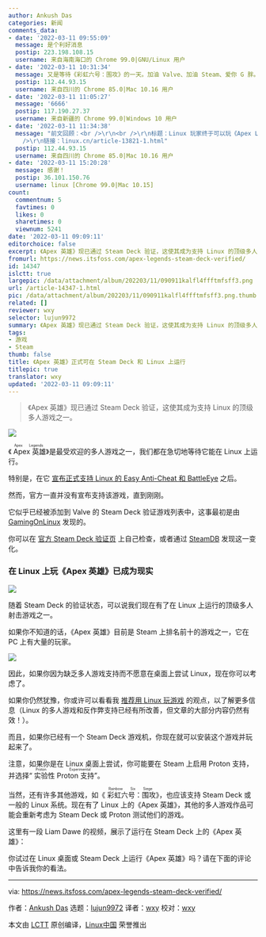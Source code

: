 ```yaml
---
author: Ankush Das
categories: 新闻
comments_data:
- date: '2022-03-11 09:55:09'
  message: 是个利好消息
  postip: 223.198.108.15
  username: 来自海南海口的 Chrome 99.0|GNU/Linux 用户
- date: '2022-03-11 10:31:34'
  message: 又是等待《彩虹六号：围攻》的一天。加油 Valve、加油 Steam、爱你 G 胖。
  postip: 112.44.93.15
  username: 来自四川的 Chrome 85.0|Mac 10.16 用户
- date: '2022-03-11 11:05:27'
  message: '6666'
  postip: 117.190.27.37
  username: 来自新疆的 Chrome 99.0|Windows 10 用户
- date: '2022-03-11 11:34:38'
  message: "前文回顾：<br />\r\n<br />\r\n标题：Linux 玩家终于可以玩《Apex Legends》、《Fortnite》等游戏了<br
    />\r\n链接：linux.cn/article-13821-1.html"
  postip: 112.44.93.15
  username: 来自四川的 Chrome 85.0|Mac 10.16 用户
- date: '2022-03-11 15:20:28'
  message: 感谢！
  postip: 36.101.150.76
  username: linux [Chrome 99.0|Mac 10.15]
count:
  commentnum: 5
  favtimes: 0
  likes: 0
  sharetimes: 0
  viewnum: 5241
date: '2022-03-11 09:09:11'
editorchoice: false
excerpt: 《Apex 英雄》现已通过 Steam Deck 验证，这使其成为支持 Linux 的顶级多人游戏之一。
fromurl: https://news.itsfoss.com/apex-legends-steam-deck-verified/
id: 14347
islctt: true
largepic: /data/attachment/album/202203/11/090911kalfl4ffftmfsff3.png
url: /article-14347-1.html
pic: /data/attachment/album/202203/11/090911kalfl4ffftmfsff3.png.thumb.jpg
related: []
reviewer: wxy
selector: lujun9972
summary: 《Apex 英雄》现已通过 Steam Deck 验证，这使其成为支持 Linux 的顶级多人游戏之一。
tags:
- 游戏
- Steam
thumb: false
title: 《Apex 英雄》正式可在 Steam Deck 和 Linux 上运行
titlepic: true
translator: wxy
updated: '2022-03-11 09:09:11'
---
```



> 
> 《Apex 英雄》现已通过 Steam Deck 验证，这使其成为支持 Linux 的顶级多人游戏之一。
> 
> 
> 


![](/data/attachment/album/202203/11/090911kalfl4ffftmfsff3.png)


《<ruby> Apex 英雄 <rt>  Apex Legends </rt></ruby>》是最受欢迎的多人游戏之一，我们都在急切地等待它能在 Linux 上运行。


特别是，在它 [宣布正式支持 Linux 的 Easy Anti-Cheat 和 BattleEye](https://news.itsfoss.com/easy-anti-cheat-linux/) 之后。


然而，官方一直并没有宣布支持该游戏，直到刚刚。


它似乎已经被添加到 Valve 的 Steam Deck 验证游戏列表中，这事最初是由 [GamingOnLinux](https://www.gamingonlinux.com/2022/03/apex-legends-gets-steam-deck-verified/) 发现的。


你可以在 [官方 Steam Deck 验证页](https://www.steamdeck.com/en/verified) 上自己检查，或者通过 [SteamDB](https://steamdb.info/app/1172470/history/?changeid=14171059) 发现这一变化。


### 在 Linux 上玩《Apex 英雄》已成为现实


![](/data/attachment/album/202203/11/090913fnng6zhhhiz3herh.jpg)


随着 Steam Deck 的验证状态，可以说我们现在有了在 Linux 上运行的顶级多人射击游戏之一。


如果你不知道的话，《Apex 英雄》目前是 Steam 上排名前十的游戏之一，它在 PC 上有大量的玩家。


![](/data/attachment/album/202203/11/090913unz0z9fs9vdddkf1.png)


因此，如果你因为缺乏多人游戏支持而不愿意在桌面上尝试 Linux，现在你可以考虑了。


如果你仍然犹豫，你或许可以看看我 [推荐用 Linux 玩游戏](https://news.itsfoss.com/linux-for-gaming-opinion/) 的观点，以了解更多信息（Linux 的多人游戏和反作弊支持已经有所改善，但文章的大部分内容仍然有效！）。


而且，如果你已经有一个 Steam Deck 游戏机，你现在就可以安装这个游戏并玩起来了。


注意，如果你是在 Linux 桌面上尝试，你可能要在 Steam 上启用 Proton 支持，并选择“<ruby> 实验性 Proton 支持 <rt>  Proton Experimental </rt></ruby>”。


当然，还有许多其他游戏，如《<ruby> 彩虹六号：围攻 <rt>  Rainbow Six Siege </rt></ruby>》，也应该支持 Steam Deck 或一般的 Linux 系统。现在有了 Linux 上的《Apex 英雄》，其他的多人游戏作品可能会重新考虑为 Steam Deck 或 Proton 测试他们的游戏。


这里有一段 Liam Dawe 的视频，展示了运行在 Steam Deck 上的《Apex 英雄》：






你试过在 Linux 桌面或 Steam Deck 上运行《Apex 英雄》吗？请在下面的评论中告诉我你的看法。




---


via: <https://news.itsfoss.com/apex-legends-steam-deck-verified/>


作者：[Ankush Das](https://news.itsfoss.com/author/ankush/) 选题：[lujun9972](https://github.com/lujun9972) 译者：[wxy](https://github.com/wxy) 校对：[wxy](https://github.com/wxy)


本文由 [LCTT](https://github.com/LCTT/TranslateProject) 原创编译，[Linux中国](https://linux.cn/) 荣誉推出